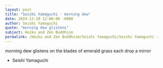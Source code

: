 ```yaml
---
layout: post
title: "Seishi Yamaguchi - morning dew"
date: 2024-12-28 12:00:00 -0000
author: Seishi Yamaguchi
quote: "morning dew glistens"
subject: Haiku and Zen Buddhism
permalink: /Haiku and Zen Buddhism/Seishi Yamaguchi/Seishi Yamaguchi - morning dew
---
```


morning dew glistens
on the blades of emerald grass
each drop a mirror

- Seishi Yamaguchi
